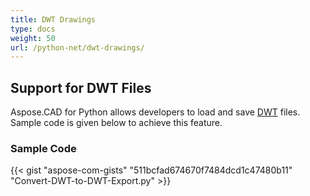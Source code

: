 ```yaml
---
title: DWT Drawings
type: docs
weight: 50
url: /python-net/dwt-drawings/
---
```


## **Support for DWT Files**

Aspose.CAD for Python allows developers to load and save [DWT](https://docs.fileformat.com/cad/dwt/) files. Sample code is given below to achieve this feature.

### Sample Code

{{< gist "aspose-com-gists" "511bcfad674670f7484dcd1c47480b11" "Convert-DWT-to-DWT-Export.py" >}}

